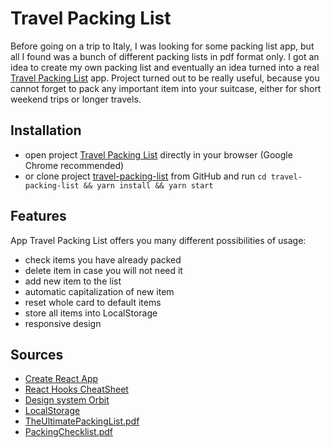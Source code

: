 # Travel Packing List

Before going on a trip to Italy, I was looking for some packing list app, but all I found was a bunch of different 
packing lists in pdf format only. I got an idea to create my own packing list and eventually an idea turned into a real
[Travel Packing List](https://flanzana.github.io/travel-packing-list/) app. Project turned out to be really useful, 
because you cannot forget to pack any important item into your suitcase, either for short weekend trips or longer travels.


## Installation
- open project [Travel Packing List](https://flanzana.github.io/travel-packing-list/) directly in your browser (Google Chrome recommended)
- or clone project [travel-packing-list](https://github.com/flanzana/travel-packing-list) from GitHub and
run `cd travel-packing-list && yarn install && yarn start`


## Features
App Travel Packing List offers you many different possibilities of usage:
- check items you have already packed
- delete item in case you will not need it
- add new item to the list
- automatic capitalization of new item
- reset whole card to default items
- store all items into LocalStorage
- responsive design


## Sources
- [Create React App](https://github.com/facebook/create-react-app)
- [React Hooks CheatSheet](https://react-hooks-cheatsheet.com/)
- [Design system Orbit](https://orbit.kiwi/)
- [LocalStorage](https://javascript.info/localstorage)
- [TheUltimatePackingList.pdf](https://www.smartertravel.com/uploads/2019/05/The-Ultimate-Packing-List_Interactive-FINAL.pdf)
- [PackingChecklist.pdf](https://images.eaglecreek.com/is/content/eaglecreek/2019_Packing_Checklist.pdf)
